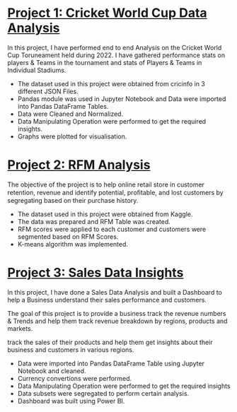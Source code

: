 

# [Project 1: Cricket World Cup Data Analysis](https://github.com/AbishuaPaulSam/Cricket-World-Cup-Data-Analysis)

In this project, I have performed end to end Analysis on the Cricket World Cup Toruneament held during 2022. I have gathered performance stats on players & Teams in the tournament and stats of Players & Teams in Individual Stadiums.

* The dataset used in this project were obtained from cricinfo in 3 different JSON Files. 
* Pandas module was used in Jupyter Notebook and Data were imported into Pandas DataFrame Tables.
* Data were Cleaned and Normalized.
* Data Manipulating Operation were performed to get the required insights.
* Graphs were plotted for visualisation.


# [Project 2: RFM Analysis](https://github.com/AbishuaPaulSam/RFM-Analysis)
The objective of the project is to help online retail store in customer retention, revenue and identify potential, proﬁtable, and lost customers by segregating based on their purchase history.

* The dataset used in this project were obtained from Kaggle.
* The data was prepared and RFM Table was created.
* RFM scores were applied to each customer and customers were segmented based on RFM Scores.
* K-means algorithm was implemented.     


# [Project 3: Sales Data Insights](https://github.com/AbishuaPaulSam/Sales-Data-Insights)
In this project, I have done a Sales Data Analysis and built a Dashboard to help a Business understand their sales performance and customers.

The goal of this project is to provide a business track the revenue numbers & Trends and help them track revenue breakdown by regions, products and markets. 

track the sales of their products and help them get insights about their business and customers in various regions. 
* Data were imported into Pandas DataFrame Table using Jupyter Notebook and cleaned.
* Currency convertions were performed.
* Data Manipulating Operation were performed to get the required insights
* Data subsets were segregated to perform certain analysis.
* Dashboard was built using Power BI. 

    
